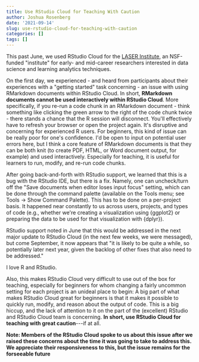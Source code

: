 ```yaml
---
title: Use RStudio Cloud for Teaching With Caution
author: Joshua Rosenberg
date: '2021-09-14'
slug: use-rstudio-cloud-for-teaching-with-caution
categories: []
tags: []
---
```


This past June, we used RStudio Cloud for the [LASER Institute](https://www.fi.ncsu.edu/projects/laser-institute/), an NSF-funded "institute" for early- and mid-career researchers interested in data science and learning analytics techniques.

On the first day, we experienced - and heard from participants about their experiences with a "getting started" task concerning - an issue with using RMarkdown documents within RStudio Cloud. In short, **RMarkdown documents cannot be used interactively within RStudio Cloud**. More specifically, if you re-run a code chunk in an RMarkdown document - think something like clicking the green arrow to the right of the code chunk twice - there stands a chance that the R session will disconnect. You'll effectively have to refresh your browser or open the project again. It's disruptive and concerning for experienced R users. For beginners, this kind of issue can be really poor for one's confidence. I'd be open to input on potential user errors here, but I think a core feature of RMarkdown documents is that they can be both knit (to create PDF, HTML, or Word document output, for example) and used interactively. Especially for teaching, it is useful for learners to run, modify, and re-run code chunks.

After going back-and-forth with RStudio support, we learned that this is a bug with the RStudio IDE, but there is a fix. Namely, one can uncheck/turn off the "Save documents when editor loses input focus" setting, which can be done through the command palette (available on the Tools menu; see  Tools -> Show Command Palette). This has to be done on a per-project basis. It happened near constantly to us across users, projects, and types of code (e.g., whether we're creating a visualization using {ggplot2} or preparing the data to be used for that visualization with {dplyr}).

RStudio support noted in June that this would be addressed in the next major update to RStudio Cloud (in the next few weeks, we were messaged), but come September, it now appears that "it is likely to be quite a while, so potentially later next year, given the backlog of other fixes that also need to be addressed."

I love R and RStudio. 

Also, this makes RStudio Cloud very difficult to use out of the box for teaching, especially for beginners for whom changing a fairly uncommon setting for each project is an unideal place to begin: A big part of what makes RStudio Cloud great for beginners is that it makes it possible to quickly run, modify, and reason about the output of code. This is a big hiccup, and the lack of attention to it on the part of the (excellent) RStudio and RStudio Cloud team is concerning. **In short, use RStudio Cloud for teaching with great caution**---if at all.

**Note: Members of the RStudio Cloud spoke to us about this issue after we raised these concerns about the time it was going to take to address this. We appreciate their responsiveness to this, but the issue remains for the forseeable future**